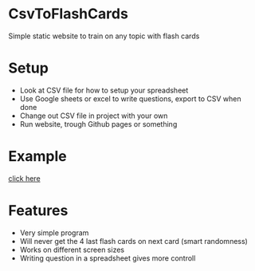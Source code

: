 # CsvToFlashCards
Simple static website to train on any topic with flash cards  

# Setup  

* Look at CSV file for how to setup your spreadsheet  
* Use Google sheets or excel to write questions, export to CSV when done
* Change out CSV file in project with your own
* Run website, trough Github pages or something

# Example
[click here](https://jesper-hustad.github.io/CsvToFlashCards/.)

# Features  
* Very simple program
* Will never get the 4 last flash cards on next card (smart randomness)  
* Works on different screen sizes  
* Writing question in a spreadsheet gives more controll
